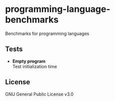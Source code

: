 # programming-language-benchmarks
Benchmarks for programming languages

## Tests
* **Empty program**  
  Test initialization time

## License
GNU General Public License v3.0
